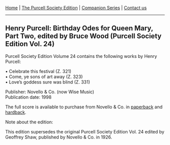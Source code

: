 [Home](/index.md)  |  [The Purcell Society Edition](/purcell-society-edition.md)  |  [Companion Series](/purcell-society-companion-series.md)  |  [Contact us](/contact-us.md)

***  

## Henry Purcell: Birthday Odes for Queen Mary, Part Two, edited by Bruce Wood (Purcell Society Edition Vol. 24)  

Purcell Society Edition Volume 24 contains the following works by Henry Purcell:  

•	Celebrate this festival (Z. 321)  
•	Come, ye sons of art away (Z. 323)  
•	Love’s goddess sure was blind (Z. 331)  

Publisher: Novello & Co. (now Wise Music)  
Publication date: 1998  

The full score is available to purchase from Novello & Co. in [paperback](https://www.musicroom.com/product/musnov151024/purcell-society-volume-24.aspx) and [hardback](https://www.musicroom.com/product/musnov151024-01/purcell-society-volume-24.aspx).  

Note about the edition:  

This edition supersedes the original Purcell Society Edition Vol. 24 edited by Geoffrey Shaw, published by Novello & Co. in 1926.  
